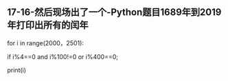 ## 17-16-然后现场出了一个-Python题目1689年到2019年打印出所有的闰年

for i in range(2000，2501):

if i%4==0 and i%100!=0 or i%400==0;

print(i)
